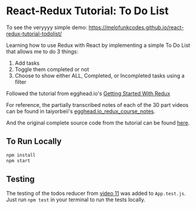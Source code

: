 # React-Redux Tutorial: To Do List

To see the veryyyy simple demo: https://melofunkcodes.github.io/react-redux-tutorial-todolist/
 
Learning how to use Redux with React by implementing a simple To Do List that allows me to do 3 things:
1. Add tasks
2. Toggle them completed or not 
3. Choose to show either ALL, Completed, or Incompleted tasks using a filter 


Followed the tutorial from egghead.io's 
[Getting Started With Redux](https://egghead.io/courses/getting-started-with-redux)

For reference, the partially transcribed notes of each of the 30 part videos can be found in
taiyorbeii's [egghead.io_redux_course_notes](https://github.com/tayiorbeii/egghead.io_redux_course_notes).

And the original complete source code from the tutorial can be found [here](https://redux.js.org/docs/basics/ExampleTodoList.html).


## To Run Locally

```bash
npm install
npm start
```

## Testing
The testing of the todos reducer from [video 11](https://github.com/tayiorbeii/egghead.io_redux_course_notes/blob/master/07-Writing_a_Todo_List_Reducer.md) was added to `App.test.js`. Just run `npm test` in your terminal to run the tests locally.
